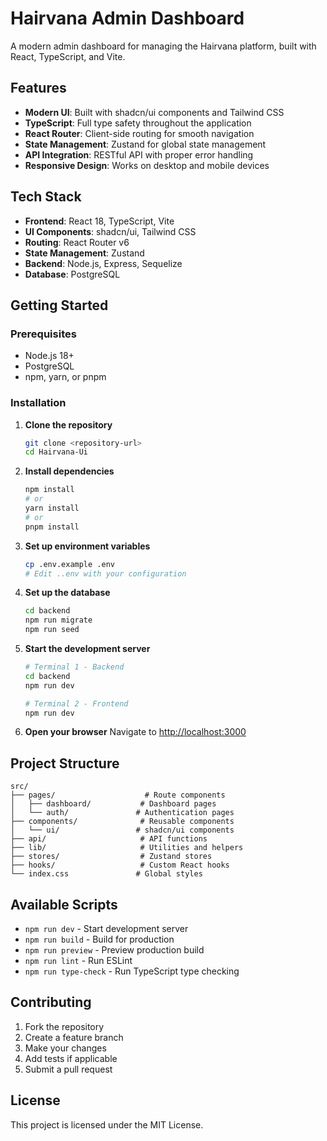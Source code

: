 # Hairvana Admin Dashboard

A modern admin dashboard for managing the Hairvana platform, built with React, TypeScript, and Vite.

## Features

- **Modern UI**: Built with shadcn/ui components and Tailwind CSS
- **TypeScript**: Full type safety throughout the application
- **React Router**: Client-side routing for smooth navigation
- **State Management**: Zustand for global state management
- **API Integration**: RESTful API with proper error handling
- **Responsive Design**: Works on desktop and mobile devices

## Tech Stack

- **Frontend**: React 18, TypeScript, Vite
- **UI Components**: shadcn/ui, Tailwind CSS
- **Routing**: React Router v6
- **State Management**: Zustand
- **Backend**: Node.js, Express, Sequelize
- **Database**: PostgreSQL

## Getting Started

### Prerequisites

- Node.js 18+
- PostgreSQL
- npm, yarn, or pnpm

### Installation

1. **Clone the repository**

   ```bash
   git clone <repository-url>
   cd Hairvana-Ui
   ```

2. **Install dependencies**

   ```bash
   npm install
   # or
   yarn install
   # or
   pnpm install
   ```

3. **Set up environment variables**

   ```bash
   cp .env.example .env
   # Edit ..env with your configuration
   ```

4. **Set up the database**

   ```bash
   cd backend
   npm run migrate
   npm run seed
   ```

5. **Start the development server**

   ```bash
   # Terminal 1 - Backend
   cd backend
   npm run dev

   # Terminal 2 - Frontend
   npm run dev
   ```

6. **Open your browser**
   Navigate to [http://localhost:3000](http://localhost:3000)

## Project Structure

```
src/
├── pages/                    # Route components
│   ├── dashboard/           # Dashboard pages
│   └── auth/               # Authentication pages
├── components/              # Reusable components
│   └── ui/                 # shadcn/ui components
├── api/                     # API functions
├── lib/                     # Utilities and helpers
├── stores/                  # Zustand stores
├── hooks/                   # Custom React hooks
└── index.css               # Global styles
```

## Available Scripts

- `npm run dev` - Start development server
- `npm run build` - Build for production
- `npm run preview` - Preview production build
- `npm run lint` - Run ESLint
- `npm run type-check` - Run TypeScript type checking

## Contributing

1. Fork the repository
2. Create a feature branch
3. Make your changes
4. Add tests if applicable
5. Submit a pull request

## License

This project is licensed under the MIT License.

